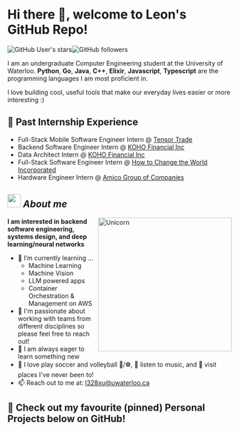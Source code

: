 # Hi there 👋, welcome to Leon's GitHub Repo! 
<img alt="GitHub User's stars" src="https://img.shields.io/github/stars/LeonXu03"><img alt="GitHub followers" src="https://img.shields.io/github/followers/LeonXu03">

I am an undergraduate Computer Engineering student at the University of Waterloo. **Python**, **Go**, **Java**, **C++**, **Elixir**, **Javascript**, **Typescript** are the programming languages I am most proficient in. 

I love building cool, useful tools that make our everyday lives easier or more interesting :) 

## **💪 Past Internship Experience**
- Full-Stack Mobile Software Engineer Intern @ [Tensor Trade](https://www.tensor.trade/)
- Backend Software Engineer Intern @ [KOHO Financial Inc](https://www.linkedin.com/company/koho/posts/?feedView=all)
- Data Architect Intern @ [KOHO Financial Inc](https://www.linkedin.com/company/koho/posts/?feedView=all)
- Full-Stack Software Engineer Intern @ [How to Change the World Incorporated](https://www.linkedin.com/company/howtochangetheworld/posts/?feedView=all)
- Hardware Engineer Intern @ [Amico Group of Companies](https://www.linkedin.com/company/amico-corporation/)

## <img src="https://media.giphy.com/media/ObNTw8Uzwy6KQ/giphy.gif" width="30px">&nbsp;***About me***

<img align="right" width=300px alt="Unicorn" src="https://c.tenor.com/GN73MKBawZYAAAAi/busy-cute.gif" />

 **I am interested in backend software engineering, systems design, and deep learning/neural networks**
- 🌱 I’m currently learning ...
  - Machine Learning
  - Machine Vision
  - LLM powered apps
  - Container Orchestration & Management on AWS
- 👯 I'm passionate about working with teams from different disciplines so please feel free to reach out!
- 🧠 I am always eager to learn something new
- 📖 I love play soccer and volleyball 🏐/⚽, 🎵 listen to music, and 🌴 visit places I've never been to!
- 📫 Reach out to me at: <a href="l328xu@uwaterloo.ca">l328xu@uwaterloo.ca</a>

## **👀 Check out my favourite (pinned) Personal Projects below on GitHub!**

